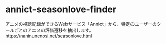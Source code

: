 # annict-seasonlove-finder
アニメの視聴記録ができるWebサービス「Annict」から、特定のユーザーのクールごとのアニメの評価遷移を抽出します。
https://naninunenosi.net/seasonlove.html
